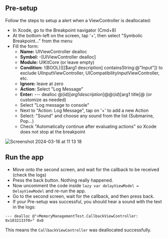 <h2>Pre-setup</h2>

Follow the steps to setup a alert when a ViewController is deallocated:

- In Xcode, go to the Breakpoint navigator (Cmd+8)
- At the bottom-left on the screen, tap '+', then select "Symbolic Breakpoint..." from the menu
- Fill the form:
  - **Name:** UIViewController dealloc
  - **Symbol:** -[UIViewController dealloc]
  - **Module:** UIKitCore (or leave empty)
  - **Condition:** !(BOOL)([[$arg1 description] containsString:@"Input"]) to exclude UIInputViewController, UICompatibilityInputViewController, etc.
  - **Ignore:** leave at zero
  - **Action:** Select "Log Message"
  - **Enter:** --- dealloc @(id)[$arg1 description]@ @(id)[$arg1 title]@ (or customize as needed)
  - Select "Log message to console"
  - Next to "Action: Log Message", tap on '+' to add a new Action
  - Select: "Sound" and choose any sound from the list (Submarine, Pop...)
  - Check "Automatically continue after evaluating actions" so Xcode does not stop at the breakpoint

![Screenshot 2024-03-16 at 11 13 18](https://github.com/infiniteoverflow/Memory-Mangement-Test/assets/40236624/dae83f63-ddf5-4777-9703-09302a27d643)

<h2>Run the app</h2>

- Move onto the second screen, and wait for the callback to be received (check the logs)
- Press the back button. Nothing really happened.
- Now uncomment the code inside `lazy var delayViewModel = DelayViewModel` and re-run the app.
- Go to the second screen, wait for the callback, and then press back.
- If your Pre-setup was successful, you should hear a sound with the text in the logs:
```
--- dealloc @"<MemoryManagementTest.CallbackViewController: 0x1032133f0>" 0x0
```
This means the `CallbackViewController` was deallocated successfully.

